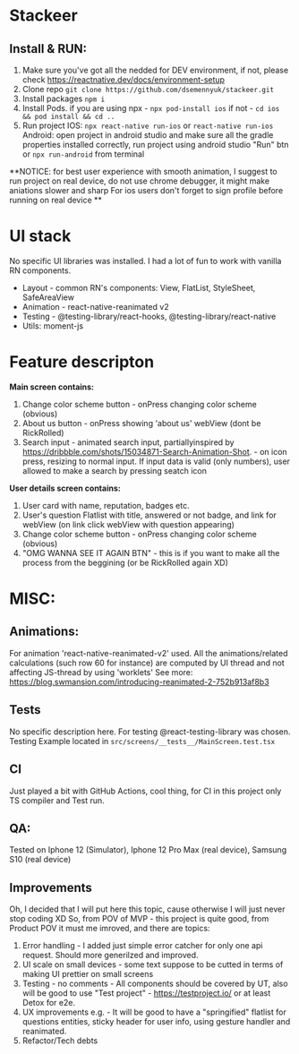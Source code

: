 # Stackeer

## Install & RUN:

1. Make sure you've got all the nedded for DEV environment, if not, please check https://reactnative.dev/docs/environment-setup
2. Clone repo `git clone https://github.com/dsemennyuk/stackeer.git`
3. Install packages `npm i`
4. Install Pods. if you are using npx - `npx pod-install ios` if not - `cd ios && pod install && cd ..`
5. Run project
   IOS: `npx react-native run-ios` or `react-native run-ios`
   Android: open project in android studio and make sure all the gradle properties installed correctly,
   run project using android studio "Run" btn or `npx run-android` from terminal

**NOTICE: for best user experience with smooth animation, I suggest to run project on real device, do not use chrome debugger, it might make aniations slower and sharp
For ios users don't forget to sign profile before running on real device
**

# UI stack

No specific UI libraries was installed.
I had a lot of fun to work with vanilla RN components.

- Layout - common RN's components: View, FlatList, StyleSheet, SafeAreaView
- Animation - react-native-reanimated v2
- Testing - @testing-library/react-hooks, @testing-library/react-native
- Utils: moment-js

# Feature descripton

**Main screen contains:**

1. Change color scheme button - onPress changing color scheme (obvious)
2. About us button - onPress showing 'about us' webView (dont be RickRolled)
3. Search input - animated search input, partiallyinspired by https://dribbble.com/shots/15034871-Search-Animation-Shot. - on icon press, resizing to normal input. If input data is valid (only numbers), user allowed to make a search by pressing seatch icon

**User details screen contains:**

1. User card with name, reputation, badges etc.
2. User's question Flatlist with title, answered or not badge, and link for webView (on link click webView with question appearing)
3. Change color scheme button - onPress changing color scheme (obvious)
4. "OMG WANNA SEE IT AGAIN BTN" - this is if you want to make all the process from the beggining (or be RickRolled again XD)

# MISC:

## Animations:

For animation 'react-native-reanimated-v2' used.
AIl the animations/related calculations (such row 60 for instance)
are computed by UI thread and not affecting JS-thread by using 'worklets'
See more: https://blog.swmansion.com/introducing-reanimated-2-752b913af8b3

## Tests

No specific description here. For testing @react-testing-library was chosen.
Testing Example located in `src/screens/__tests__/MainScreen.test.tsx`

## CI

Just played a bit with GitHub Actions, cool thing, for CI in this project only TS compiler and Test run.

## QA:

Tested on Iphone 12 (Simulator), Iphone 12 Pro Max (real device), Samsung S10 (real device)

## Improvements

Oh, I decided that I will put here this topic, cause otherwise I will just never stop coding XD
So, from POV of MVP - this project is quite good, from Product POV it must me imroved, and there are topics:

1. Error handling - I added just simple error catcher for only one api request. Should more generilzed and improved.
2. UI scale on small devices - some text suppose to be cutted in terms of making UI prettier on small screens
3. Testing - no comments - All components should be covered by UT, also will be good to use "Test project" - https://testproject.io/ or at least Detox for e2e.
4. UX improvements
   e.g. - It will be good to have a "springified" flatlist for questions entities, sticky header for user info, using gesture handler and reanimated.
5. Refactor/Tech debts
